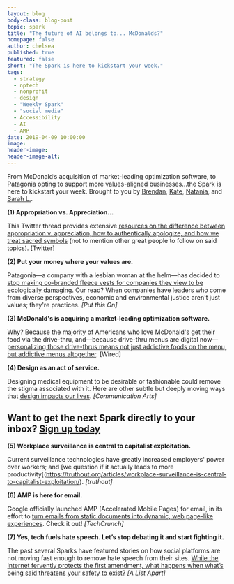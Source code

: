 ```yaml
---
layout: blog
body-class: blog-post
topic: spark
title: "The future of AI belongs to... McDonalds?"
homepage: false
author: chelsea
published: true
featured: false
short: "The Spark is here to kickstart your week."
tags:
  - strategy
  - nptech
  - nonprofit
  - design
  - "Weekly Spark"
  - "social media"
  - Accessibility
  - AI
  - AMP
date: 2019-04-09 10:00:00
image:
header-image:
header-image-alt:
---
```

From McDonald’s acquisition of market-leading optimization software, to Patagonia opting to support more values-aligned businesses...the Spark is here to kickstart your week. Brought to you by [Brendan](https://thinkshout.com/team/brendan/), [Kate](https://thinkshout.com/team/kate/), [Natania](https://thinkshout.com/team/natania/), and [Sarah L.](https://thinkshout.com/team/sarah/).

**(1) Appropriation vs. Appreciation...**  

This Twitter thread provides extensive [resources on the difference between appropriation v. appreciation, how to authentically apologize, and how we treat sacred symbols](https://twitter.com/nerdette/status/1104401355236564992) (not to mention other great people to follow on said topics). [Twitter]

**(2) Put your money where your values are.**  

Patagonia—a company with a lesbian woman at the helm—has decided to [stop making co-branded fleece vests for companies they view to be ecologically damaging](https://putthison.com/patagonia-drops-co-branded-fleece-vests/). Our read? When companies have leaders who come from diverse perspectives, economic and environmental justice aren't just values; they're practices. _[Put this On]_

**(3) McDonald's is acquiring a market-leading optimization software.**  

Why? Because the majority of Americans who love McDonald's get their food via the drive-thru, and—because drive-thru menus are digital now— [personalizing those drive-thrus means not just addictive foods on the menu, but addictive menus altogether](https://www.wired.com/story/mcdonalds-big-data-dynamic-yield-acquisition). [Wired]

**(4) Design as an act of service.**  

Designing medical equipment to be desirable or fashionable could remove the stigma associated with it. Here are other subtle but deeply moving ways that [design impacts our lives](https://www.commarts.com/columns/n-rregaard).  _[Communication Arts]_

## Want to get the next Spark directly to your inbox? [**Sign up today**](http://eepurl.com/dFrmtn)  

**(5) Workplace surveillance is central to capitalist exploitation.**  

Current surveillance technologies have greatly increased employers' power over workers; and [we question if it actually leads to more productivity[(https://truthout.org/articles/workplace-surveillance-is-central-to-capitalist-exploitation/). _[truthout]_

**(6) AMP is here for email.**  

Google officially launched AMP (Accelerated Mobile Pages) for email, in its effort to [turn emails from static documents into dynamic, web page-like experiences](https://techcrunch.com/2019/03/26/google-makes-emails-more-dynamic-with-amp-for-email/). Check it out! _[TechCrunch]_

**(7) Yes, tech fuels hate speech. Let’s stop debating it and start fighting it.**  

The past several Sparks have featured stories on how social platforms are not moving fast enough to remove hate speech from their sites. [While the Internet fervently protects the first amendment, what happens when what’s being said threatens your safety to exist?](https://alistapart.com/article/canary-in-a-coal-mine-how-tech-provides-platforms-for-hate) _[A List Apart]_


